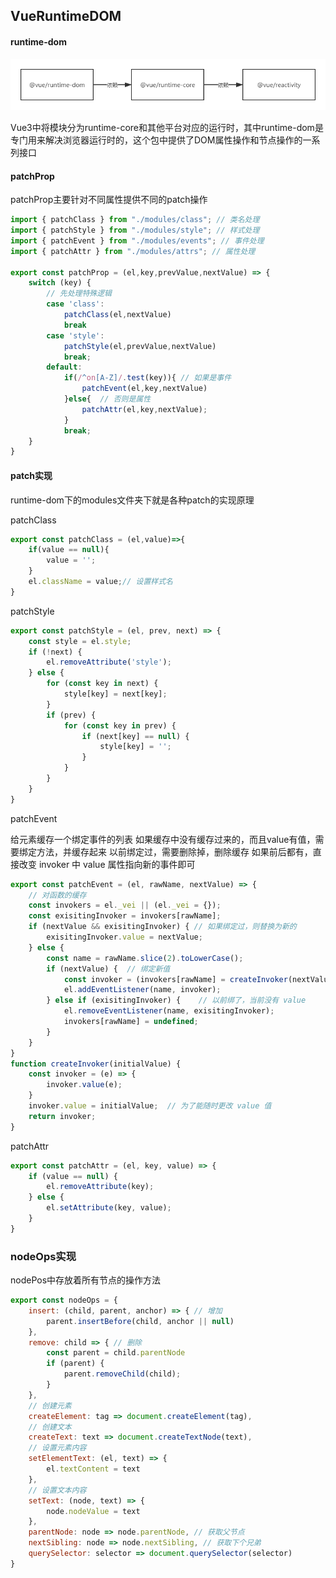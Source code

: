 ##  VueRuntimeDOM
#### runtime-dom

![avatar](./images/runTime.png)

Vue3中将模块分为runtime-core和其他平台对应的运行时，其中runtime-dom是专门用来解决浏览器运行时的，这个包中提供了DOM属性操作和节点操作的一系列接口

#### patchProp
patchProp主要针对不同属性提供不同的patch操作
```javascript
import { patchClass } from "./modules/class"; // 类名处理
import { patchStyle } from "./modules/style"; // 样式处理
import { patchEvent } from "./modules/events"; // 事件处理
import { patchAttr } from "./modules/attrs"; // 属性处理
​
export const patchProp = (el,key,prevValue,nextValue) => {
    switch (key) {
        // 先处理特殊逻辑
        case 'class':
            patchClass(el,nextValue)
            break
        case 'style':
            patchStyle(el,prevValue,nextValue)
            break;
        default:
            if(/^on[A-Z]/.test(key)){ // 如果是事件
                patchEvent(el,key,nextValue)
            }else{  // 否则是属性
                patchAttr(el,key,nextValue);
            }
            break;
    }
}
```

#### patch实现
runtime-dom下的modules文件夹下就是各种patch的实现原理

patchClass
```javascript
export const patchClass = (el,value)=>{
    if(value == null){
        value = '';
    }
    el.className = value;// 设置样式名
}
```

patchStyle

```javascript
export const patchStyle = (el, prev, next) => {
    const style = el.style;
    if (!next) {
        el.removeAttribute('style');
    } else {
        for (const key in next) {
            style[key] = next[key];
        }
        if (prev) {
            for (const key in prev) {
                if (next[key] == null) {
                    style[key] = '';
                }
            }
        }
    }
}
```

patchEvent

给元素缓存一个绑定事件的列表
如果缓存中没有缓存过来的，而且value有值，需要绑定方法，并缓存起来
以前绑定过，需要删除掉，删除缓存
如果前后都有，直接改变 invoker 中 value 属性指向新的事件即可


```javascript
export const patchEvent = (el, rawName, nextValue) => {
    // 对函数的缓存
    const invokers = el._vei || (el._vei = {});
    const exisitingInvoker = invokers[rawName];
    if (nextValue && exisitingInvoker) { // 如果绑定过，则替换为新的
        exisitingInvoker.value = nextValue;
    } else {
        const name = rawName.slice(2).toLowerCase();
        if (nextValue) {  // 绑定新值
            const invoker = (invokers[rawName] = createInvoker(nextValue));
            el.addEventListener(name, invoker);
        } else if (exisitingInvoker) {    // 以前绑了，当前没有 value
            el.removeEventListener(name, exisitingInvoker);
            invokers[rawName] = undefined;
        }
    }
}
function createInvoker(initialValue) {
    const invoker = (e) => {
        invoker.value(e);
    }
    invoker.value = initialValue;  // 为了能随时更改 value 值
    return invoker;
}
```

patchAttr

```javascript
export const patchAttr = (el, key, value) => {
    if (value == null) {
        el.removeAttribute(key);
    } else {
        el.setAttribute(key, value);
    }
}
```

### nodeOps实现
nodePos中存放着所有节点的操作方法
```javascript
export const nodeOps = {
    insert: (child, parent, anchor) => { // 增加
        parent.insertBefore(child, anchor || null)
    },
    remove: child => { // 删除
        const parent = child.parentNode
        if (parent) {
            parent.removeChild(child);
        }
    },
    // 创建元素
    createElement: tag => document.createElement(tag),
    // 创建文本
    createText: text => document.createTextNode(text),
    // 设置元素内容
    setElementText: (el, text) => {
        el.textContent = text
    },
    // 设置文本内容
    setText: (node, text) => {
        node.nodeValue = text
    },
    parentNode: node => node.parentNode, // 获取父节点
    nextSibling: node => node.nextSibling, // 获取下个兄弟
    querySelector: selector => document.querySelector(selector)
}
```
